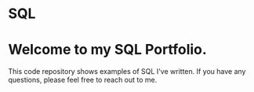 # SQL
# Welcome to my SQL Portfolio. 
This code repository shows examples of SQL I've written. 
If you have any questions, please feel free to reach out to me.
